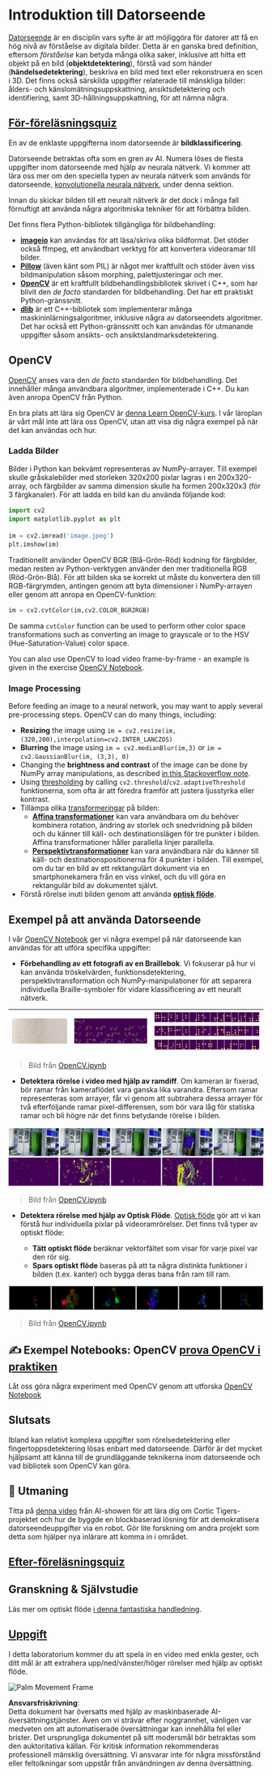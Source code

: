 # Introduktion till Datorseende

[Datorseende](https://wikipedia.org/wiki/Computer_vision) är en disciplin vars syfte är att möjliggöra för datorer att få en hög nivå av förståelse av digitala bilder. Detta är en ganska bred definition, eftersom *förståelse* kan betyda många olika saker, inklusive att hitta ett objekt på en bild (**objektdetektering**), förstå vad som händer (**händelsedetektering**), beskriva en bild med text eller rekonstruera en scen i 3D. Det finns också särskilda uppgifter relaterade till mänskliga bilder: ålders- och känslomätningsuppskattning, ansiktsdetektering och identifiering, samt 3D-hållningsuppskattning, för att nämna några.

## [För-föreläsningsquiz](https://red-field-0a6ddfd03.1.azurestaticapps.net/quiz/106)

En av de enklaste uppgifterna inom datorseende är **bildklassificering**.

Datorseende betraktas ofta som en gren av AI. Numera löses de flesta uppgifter inom datorseende med hjälp av neurala nätverk. Vi kommer att lära oss mer om den speciella typen av neurala nätverk som används för datorseende, [konvolutionella neurala nätverk](../07-ConvNets/README.md), under denna sektion.

Innan du skickar bilden till ett neuralt nätverk är det dock i många fall förnuftigt att använda några algoritmiska tekniker för att förbättra bilden.

Det finns flera Python-bibliotek tillgängliga för bildbehandling:

* **[imageio](https://imageio.readthedocs.io/en/stable/)** kan användas för att läsa/skriva olika bildformat. Det stöder också ffmpeg, ett användbart verktyg för att konvertera videoramar till bilder.
* **[Pillow](https://pillow.readthedocs.io/en/stable/index.html)** (även känt som PIL) är något mer kraftfullt och stöder även viss bildmanipulation såsom morphing, palettjusteringar och mer.
* **[OpenCV](https://opencv.org/)** är ett kraftfullt bildbehandlingsbibliotek skrivet i C++, som har blivit den *de facto* standarden för bildbehandling. Det har ett praktiskt Python-gränssnitt.
* **[dlib](http://dlib.net/)** är ett C++-bibliotek som implementerar många maskininlärningsalgoritmer, inklusive några av datorseendets algoritmer. Det har också ett Python-gränssnitt och kan användas för utmanande uppgifter såsom ansikts- och ansiktslandmarksdetektering.

## OpenCV

[OpenCV](https://opencv.org/) anses vara den *de facto* standarden för bildbehandling. Det innehåller många användbara algoritmer, implementerade i C++. Du kan även anropa OpenCV från Python.

En bra plats att lära sig OpenCV är [denna Learn OpenCV-kurs](https://learnopencv.com/getting-started-with-opencv/). I vår läroplan är vårt mål inte att lära oss OpenCV, utan att visa dig några exempel på när det kan användas och hur.

### Ladda Bilder

Bilder i Python kan bekvämt representeras av NumPy-arrayer. Till exempel skulle gråskalebilder med storleken 320x200 pixlar lagras i en 200x320-array, och färgbilder av samma dimension skulle ha formen 200x320x3 (för 3 färgkanaler). För att ladda en bild kan du använda följande kod:

```python
import cv2
import matplotlib.pyplot as plt

im = cv2.imread('image.jpeg')
plt.imshow(im)
```

Traditionellt använder OpenCV BGR (Blå-Grön-Röd) kodning för färgbilder, medan resten av Python-verktygen använder den mer traditionella RGB (Röd-Grön-Blå). För att bilden ska se korrekt ut måste du konvertera den till RGB-färgrymden, antingen genom att byta dimensioner i NumPy-arrayen eller genom att anropa en OpenCV-funktion:

```python
im = cv2.cvtColor(im,cv2.COLOR_BGR2RGB)
```

De samma `cvtColor` function can be used to perform other color space transformations such as converting an image to grayscale or to the HSV (Hue-Saturation-Value) color space.

You can also use OpenCV to load video frame-by-frame - an example is given in the exercise [OpenCV Notebook](../../../../../lessons/4-ComputerVision/06-IntroCV/OpenCV.ipynb).

### Image Processing

Before feeding an image to a neural network, you may want to apply several pre-processing steps. OpenCV can do many things, including:

* **Resizing** the image using `im = cv2.resize(im, (320,200),interpolation=cv2.INTER_LANCZOS)`
* **Blurring** the image using `im = cv2.medianBlur(im,3)` or `im = cv2.GaussianBlur(im, (3,3), 0)`
* Changing the **brightness and contrast** of the image can be done by NumPy array manipulations, as described [in this Stackoverflow note](https://stackoverflow.com/questions/39308030/how-do-i-increase-the-contrast-of-an-image-in-python-opencv).
* Using [thresholding](https://docs.opencv.org/4.x/d7/d4d/tutorial_py_thresholding.html) by calling `cv2.threshold`/`cv2.adaptiveThreshold` funktionerna, som ofta är att föredra framför att justera ljusstyrka eller kontrast.
* Tillämpa olika [transformeringar](https://docs.opencv.org/4.5.5/da/d6e/tutorial_py_geometric_transformations.html) på bilden:
    - **[Affina transformationer](https://docs.opencv.org/4.5.5/d4/d61/tutorial_warp_affine.html)** kan vara användbara om du behöver kombinera rotation, ändring av storlek och snedvridning på bilden och du känner till käll- och destinationslägen för tre punkter i bilden. Affina transformationer håller parallella linjer parallella.
    - **[Perspektivtransformationer](https://medium.com/analytics-vidhya/opencv-perspective-transformation-9edffefb2143)** kan vara användbara när du känner till käll- och destinationspositionerna för 4 punkter i bilden. Till exempel, om du tar en bild av ett rektangulärt dokument via en smartphonekamera från en viss vinkel, och du vill göra en rektangulär bild av dokumentet självt.
* Förstå rörelse inuti bilden genom att använda **[optisk flöde](https://docs.opencv.org/4.5.5/d4/dee/tutorial_optical_flow.html)**.

## Exempel på att använda Datorseende

I vår [OpenCV Notebook](../../../../../lessons/4-ComputerVision/06-IntroCV/OpenCV.ipynb) ger vi några exempel på när datorseende kan användas för att utföra specifika uppgifter:

* **Förbehandling av ett fotografi av en Braillebok**. Vi fokuserar på hur vi kan använda tröskelvärden, funktionsdetektering, perspektivtransformation och NumPy-manipulationer för att separera individuella Braille-symboler för vidare klassificering av ett neuralt nätverk.

![Braille Image](../../../../../translated_images/braille.341962ff76b1bd7044409371d3de09ced5028132aef97344ea4b7468c1208126.sw.jpeg) | ![Braille Image Pre-processed](../../../../../translated_images/braille-result.46530fea020b03c76aac532d7d6eeef7f6fb35b55b1001cd21627907dabef3ed.sw.png) | ![Braille Symbols](../../../../../translated_images/braille-symbols.0159185ab69d533909dc4d7d26a1971b51401c6a80eb3a5584f250ea880af88b.sw.png)
----|-----|-----

> Bild från [OpenCV.ipynb](../../../../../lessons/4-ComputerVision/06-IntroCV/OpenCV.ipynb)

* **Detektera rörelse i video med hjälp av ramdiff**. Om kameran är fixerad, bör ramar från kameraflödet vara ganska lika varandra. Eftersom ramar representeras som arrayer, får vi genom att subtrahera dessa arrayer för två efterföljande ramar pixel-differensen, som bör vara låg för statiska ramar och bli högre när det finns betydande rörelse i bilden.

![Image of video frames and frame differences](../../../../../translated_images/frame-difference.706f805491a0883c938e16447bf5eb2f7d69e812c7f743cbe7d7c7645168f81f.sw.png)

> Bild från [OpenCV.ipynb](../../../../../lessons/4-ComputerVision/06-IntroCV/OpenCV.ipynb)

* **Detektera rörelse med hjälp av Optisk Flöde**. [Optisk flöde](https://docs.opencv.org/3.4/d4/dee/tutorial_optical_flow.html) gör att vi kan förstå hur individuella pixlar på videoramrörelser. Det finns två typer av optiskt flöde:

   - **Tätt optiskt flöde** beräknar vektorfältet som visar för varje pixel var den rör sig.
   - **Spars optiskt flöde** baseras på att ta några distinkta funktioner i bilden (t.ex. kanter) och bygga deras bana från ram till ram.

![Image of Optical Flow](../../../../../translated_images/optical.1f4a94464579a83a10784f3c07fe7228514714b96782edf50e70ccd59d2d8c4f.sw.png)

> Bild från [OpenCV.ipynb](../../../../../lessons/4-ComputerVision/06-IntroCV/OpenCV.ipynb)

## ✍️ Exempel Notebooks: OpenCV [prova OpenCV i praktiken](../../../../../lessons/4-ComputerVision/06-IntroCV/OpenCV.ipynb)

Låt oss göra några experiment med OpenCV genom att utforska [OpenCV Notebook](../../../../../lessons/4-ComputerVision/06-IntroCV/OpenCV.ipynb)

## Slutsats

Ibland kan relativt komplexa uppgifter som rörelsedetektering eller fingertoppsdetektering lösas enbart med datorseende. Därför är det mycket hjälpsamt att känna till de grundläggande teknikerna inom datorseende och vad bibliotek som OpenCV kan göra.

## 🚀 Utmaning

Titta på [denna video](https://docs.microsoft.com/shows/ai-show/ai-show--2021-opencv-ai-competition--grand-prize-winners--cortic-tigers--episode-32?WT.mc_id=academic-77998-cacaste) från AI-showen för att lära dig om Cortic Tigers-projektet och hur de byggde en blockbaserad lösning för att demokratisera datorseendeuppgifter via en robot. Gör lite forskning om andra projekt som detta som hjälper nya inlärare att komma in i området.

## [Efter-föreläsningsquiz](https://red-field-0a6ddfd03.1.azurestaticapps.net/quiz/206)

## Granskning & Självstudie

Läs mer om optiskt flöde [i denna fantastiska handledning](https://learnopencv.com/optical-flow-in-opencv/).

## [Uppgift](lab/README.md)

I detta laboratorium kommer du att spela in en video med enkla gester, och ditt mål är att extrahera upp/ned/vänster/höger rörelser med hjälp av optiskt flöde.

<img src="images/palm-movement.png" width="30%" alt="Palm Movement Frame"/>

**Ansvarsfriskrivning**:  
Detta dokument har översatts med hjälp av maskinbaserade AI-översättningstjänster. Även om vi strävar efter noggrannhet, vänligen var medveten om att automatiserade översättningar kan innehålla fel eller brister. Det ursprungliga dokumentet på sitt modersmål bör betraktas som den auktoritativa källan. För kritisk information rekommenderas professionell mänsklig översättning. Vi ansvarar inte för några missförstånd eller feltolkningar som uppstår från användningen av denna översättning.